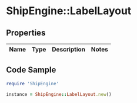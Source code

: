 # ShipEngine::LabelLayout

## Properties

Name | Type | Description | Notes
------------ | ------------- | ------------- | -------------

## Code Sample

```ruby
require 'ShipEngine'

instance = ShipEngine::LabelLayout.new()
```


